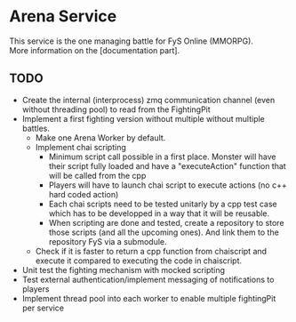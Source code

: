 # Arena Service

This service is the one managing battle for FyS Online (MMORPG).  
More information on the [documentation part].

## TODO

* Create the internal (interprocess) zmq communication channel (even without threading pool) to read from the FightingPit
* Implement a first fighting version without multiple without multiple battles.
    * Make one Arena Worker by default.
    * Implement chai scripting
        * Minimum script call possible in a first place. Monster will have their script fully loaded and have a "executeAction" function that will be called from the cpp
        * Players will have to launch chai script to execute actions (no c++ hard coded action) 
        * Each chai scripts need to be tested unitarly by a cpp test case which has to be developped in a way that it will be reusable.
        * When scripting are done and tested, create a repository to store those scripts (and all the upcoming ones). And link them to the repository FyS via a submodule. 
    * Check if it is faster to return a cpp function from chaiscript and execute it compared to executing the code in chaiscript.
* Unit test the fighting mechanism with mocked scripting
* Test external authentication/implement messaging of notifications to players
* Implement thread pool into each worker to enable multiple fightingPit per service

